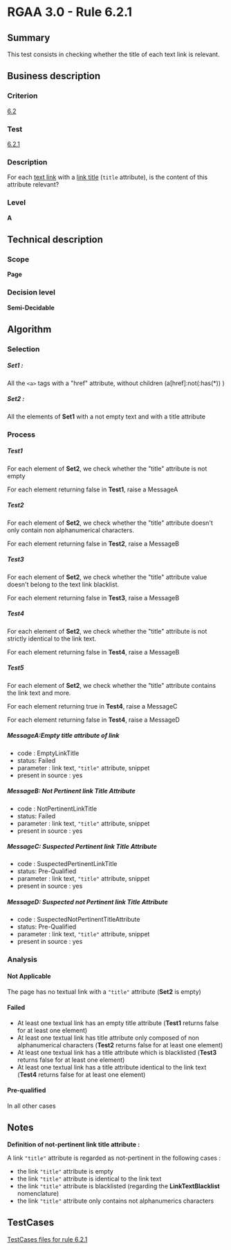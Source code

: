 # RGAA 3.0 -  Rule 6.2.1

## Summary

This test consists in checking whether the title of each text link is
relevant.

## Business description

### Criterion

[6.2](http://disic.github.io/rgaa_referentiel_en/RGAA3.0_Criteria_English_version_v1.html#crit-6-2)

### Test

[6.2.1](http://disic.github.io/rgaa_referentiel_en/RGAA3.0_Criteria_English_version_v1.html#test-6-2-1)

### Description
For each <a href="http://disic.github.io/rgaa_referentiel_en/RGAA3.0_Glossary_English_version_v1.html#mLienTexte">text
  link</a> with a <a href="http://disic.github.io/rgaa_referentiel_en/RGAA3.0_Glossary_English_version_v1.html#mTitreLien">link
  title</a> (<code>title</code> attribute), is the content of this
    attribute relevant? 


### Level

**A**

## Technical description

### Scope

**Page**

### Decision level

**Semi-Decidable**

## Algorithm

### Selection

##### Set1 :

All the `<a>` tags with a "href" attribute, without children (a[href]:not(:has(*)) )

##### Set2 :

All the elements of **Set1** with a not empty text and with a title attribute

### Process

##### Test1

For each element of **Set2**, we check whether the "title" attribute is not empty

For each element returning false in **Test1**, raise a MessageA

##### Test2

For each element of **Set2**, we check whether the "title" attribute doesn't only contain non alphanumerical characters.

For each element returning false in **Test2**, raise a MessageB

##### Test3

For each element of **Set2**, we check whether the "title" attribute value doesn't belong to the text link blacklist.

For each element returning false in **Test3**, raise a MessageB

##### Test4

For each element of **Set2**, we check whether the "title" attribute is not strictly identical to the link text.

For each element returning false in **Test4**, raise a MessageB

##### Test5

For each element of **Set2**, we check whether the "title" attribute contains the link text and more.

For each element returning true in **Test4**, raise a MessageC

For each element returning false in **Test4**, raise a MessageD

##### MessageA:Empty title attribute of link

-   code : EmptyLinkTitle
-   status: Failed
-   parameter : link text, `"title"` attribute, snippet
-   present in source : yes

##### MessageB: Not Pertinent link Title Attribute

-   code : NotPertinentLinkTitle
-   status: Failed
-   parameter : link text, `"title"` attribute, snippet
-   present in source : yes

##### MessageC: Suspected Pertinent link Title Attribute

-   code : SuspectedPertinentLinkTitle
-   status: Pre-Qualified
-   parameter : link text, `"title"` attribute, snippet
-   present in source : yes

##### MessageD: Suspected not Pertinent link Title Attribute

-   code : SuspectedNotPertinentTitleAttribute
-   status: Pre-Qualified
-   parameter : link text, `"title"` attribute, snippet
-   present in source : yes

### Analysis

#### Not Applicable

The page has no textual link with a `"title"` attribute (**Set2** is empty)

#### Failed

-   At least one textual link has an empty title attribute (**Test1** returns false for at least one element)
-   At least one textual link has title attribute only composed of non alphanumerical characters (**Test2** returns false for at least one element)
-   At least one textual link has a title attribute which is blacklisted (**Test3** returns false for at least one element)
-   At least one textual link has a title attribute identical to the link text (**Test4** returns false for at least one element)

#### Pre-qualified

In all other cases

## Notes

**Definition of not-pertinent link title attribute :**

A link `"title"` attribute is regarded as not-pertinent in the following cases :

-   the link `"title"` attribute is empty
-   the link `"title"` attribute is identical to the link text
-   the link `"title"` attribute is blacklisted (regarding the **LinkTextBlacklist** nomenclature)
-   the link `"title"` attribute only contains not alphanumerics characters



##  TestCases 

[TestCases files for rule 6.2.1](https://github.com/Asqatasun/Asqatasun/tree/master/rules/rules-rgaa3.0/src/test/resources/testcases/rgaa30/Rgaa30Rule060201/) 


